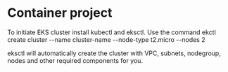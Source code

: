 # Container project

To initiate EKS cluster install kubectl and eksctl. 
Use the command ekctl create cluster --name cluster-name --node-type t2.micro --nodes 2

eksctl will automatically create the cluster with VPC, subnets, nodegroup, nodes and other required
components for you.
